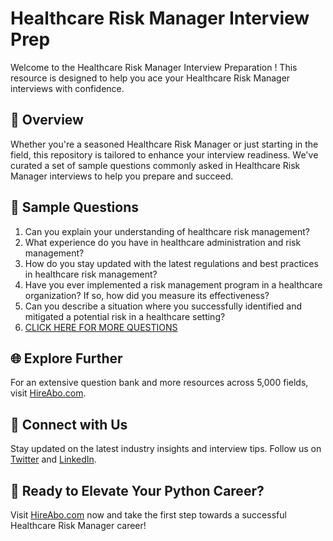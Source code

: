 # Healthcare Risk Manager Interview Prep

Welcome to the Healthcare Risk Manager Interview Preparation ! This resource is designed to help you ace your Healthcare Risk Manager interviews with confidence.

## 🚀 Overview

Whether you're a seasoned Healthcare Risk Manager or just starting in the field, this repository is tailored to enhance your interview readiness. We've curated a set of sample questions commonly asked in Healthcare Risk Manager interviews to help you prepare and succeed.

## 📝 Sample Questions

1. Can you explain your understanding of healthcare risk management?
2. What experience do you have in healthcare administration and risk management?
3. How do you stay updated with the latest regulations and best practices in healthcare risk management?
4. Have you ever implemented a risk management program in a healthcare organization? If so, how did you measure its effectiveness?
5. Can you describe a situation where you successfully identified and mitigated a potential risk in a healthcare setting?
6. [CLICK HERE FOR MORE QUESTIONS](https://hireabo.com/job/2_4_21/Healthcare%20Risk%20Manager)

## 🌐 Explore Further

For an extensive question bank and more resources across 5,000 fields, visit [HireAbo.com](https://www.hireabo.com).

## 📱 Connect with Us

Stay updated on the latest industry insights and interview tips. Follow us on [Twitter](https://twitter.com/hireabo) and [LinkedIn](https://www.linkedin.com/in/hire-abo-3609972a8/).

## 🚀 Ready to Elevate Your Python Career?

Visit [HireAbo.com](https://www.hireabo.com) now and take the first step towards a successful Healthcare Risk Manager career!